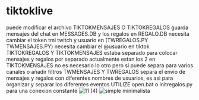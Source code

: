 # tiktoklive
puede modificar el archivo
TIKTOKMENSAJES O TIKTOKREGALOS guarda mensajes del chat en MESSAGES.DB y los regalos en REGALO.DB
necesita cambiar el token tmi twitch y usuario en (TWREGALOS.PY TWMENSAJES.PY)
necesita cambiar el @usuario en tiktok
TIKTOKREGALOS Y TIKTOKMENSAJES estaba separado para colocar mensajes y regalos por separado
actualmente estan los 2 en TIKTOKMENSAJES no es necesario lo otro pero si puede separa para varios canales o añadir filtros
TWMENSAJES Y TWREGALOS separa el envio de mensajes y regalos con diferentes nombres de usuarios, es asi para organizar y separar los diferentes eventos
UTILIZE open.bat o initregalos.py para una conexion constante
![11 (4)](https://github.com/nglmercer/tiktoklive/assets/128845117/5185fbf6-29d9-4fe3-ba17-2416be81a385)
![simple minimalista](https://github.com/nglmercer/tiktoklive/assets/128845117/0993d7d5-a42e-497d-8be2-6a3d1d637250)
